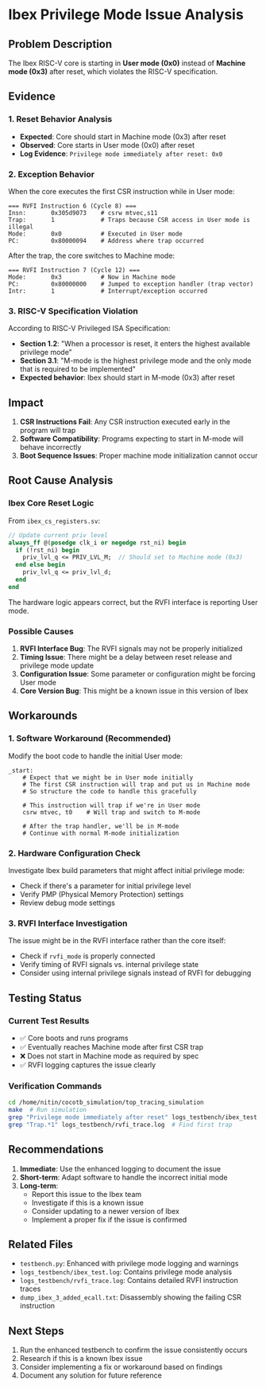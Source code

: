 # Ibex Privilege Mode Issue Analysis

## Problem Description

The Ibex RISC-V core is starting in **User mode (0x0)** instead of **Machine mode (0x3)** after reset, which violates the RISC-V specification.

## Evidence

### 1. Reset Behavior Analysis
- **Expected**: Core should start in Machine mode (0x3) after reset
- **Observed**: Core starts in User mode (0x0) after reset
- **Log Evidence**: `Privilege mode immediately after reset: 0x0`

### 2. Exception Behavior
When the core executes the first CSR instruction while in User mode:

```
=== RVFI Instruction 6 (Cycle 8) ===
Insn:       0x305d9073    # csrw mtvec,s11 
Trap:       1             # Traps because CSR access in User mode is illegal
Mode:       0x0           # Executed in User mode
PC:         0x80000094    # Address where trap occurred
```

After the trap, the core switches to Machine mode:
```
=== RVFI Instruction 7 (Cycle 12) ===
Mode:       0x3           # Now in Machine mode
PC:         0x80000000    # Jumped to exception handler (trap vector)
Intr:       1             # Interrupt/exception occurred
```

### 3. RISC-V Specification Violation

According to RISC-V Privileged ISA Specification:
- **Section 1.2**: "When a processor is reset, it enters the highest available privilege mode"
- **Section 3.1**: "M-mode is the highest privilege mode and the only mode that is required to be implemented"
- **Expected behavior**: Ibex should start in M-mode (0x3) after reset

## Impact

1. **CSR Instructions Fail**: Any CSR instruction executed early in the program will trap
2. **Software Compatibility**: Programs expecting to start in M-mode will behave incorrectly
3. **Boot Sequence Issues**: Proper machine mode initialization cannot occur

## Root Cause Analysis

### Ibex Core Reset Logic
From `ibex_cs_registers.sv`:
```systemverilog
// Update current priv level
always_ff @(posedge clk_i or negedge rst_ni) begin
  if (!rst_ni) begin
    priv_lvl_q <= PRIV_LVL_M;  // Should set to Machine mode (0x3)
  end else begin
    priv_lvl_q <= priv_lvl_d;
  end
end
```

The hardware logic appears correct, but the RVFI interface is reporting User mode.

### Possible Causes
1. **RVFI Interface Bug**: The RVFI signals may not be properly initialized
2. **Timing Issue**: There might be a delay between reset release and privilege mode update
3. **Configuration Issue**: Some parameter or configuration might be forcing User mode
4. **Core Version Bug**: This might be a known issue in this version of Ibex

## Workarounds

### 1. Software Workaround (Recommended)
Modify the boot code to handle the initial User mode:

```assembly
_start:
    # Expect that we might be in User mode initially
    # The first CSR instruction will trap and put us in Machine mode
    # So structure the code to handle this gracefully
    
    # This instruction will trap if we're in User mode
    csrw mtvec, t0    # Will trap and switch to M-mode
    
    # After the trap handler, we'll be in M-mode
    # Continue with normal M-mode initialization
```

### 2. Hardware Configuration Check
Investigate Ibex build parameters that might affect initial privilege mode:
- Check if there's a parameter for initial privilege level
- Verify PMP (Physical Memory Protection) settings
- Review debug mode settings

### 3. RVFI Interface Investigation
The issue might be in the RVFI interface rather than the core itself:
- Check if `rvfi_mode` is properly connected
- Verify timing of RVFI signals vs. internal privilege state
- Consider using internal privilege signals instead of RVFI for debugging

## Testing Status

### Current Test Results
- ✅ Core boots and runs programs
- ✅ Eventually reaches Machine mode after first CSR trap
- ❌ Does not start in Machine mode as required by spec
- ✅ RVFI logging captures the issue clearly

### Verification Commands
```bash
cd /home/nitin/cocotb_simulation/top_tracing_simulation
make  # Run simulation
grep "Privilege mode immediately after reset" logs_testbench/ibex_test.log
grep "Trap.*1" logs_testbench/rvfi_trace.log  # Find first trap
```

## Recommendations

1. **Immediate**: Use the enhanced logging to document the issue
2. **Short-term**: Adapt software to handle the incorrect initial mode
3. **Long-term**: 
   - Report this issue to the Ibex team
   - Investigate if this is a known issue
   - Consider updating to a newer version of Ibex
   - Implement a proper fix if the issue is confirmed

## Related Files

- `testbench.py`: Enhanced with privilege mode logging and warnings
- `logs_testbench/ibex_test.log`: Contains privilege mode analysis
- `logs_testbench/rvfi_trace.log`: Contains detailed RVFI instruction traces
- `dump_ibex_3_added_ecall.txt`: Disassembly showing the failing CSR instruction

## Next Steps

1. Run the enhanced testbench to confirm the issue consistently occurs
2. Research if this is a known Ibex issue
3. Consider implementing a fix or workaround based on findings
4. Document any solution for future reference
